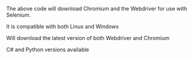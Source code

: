 The above code will download Chromium and the Webdriver for use with Selenium.

It is compatible with both Linux and Windows

Will download the latest version of both Webdriver and Chromium

C# and Python versions available
